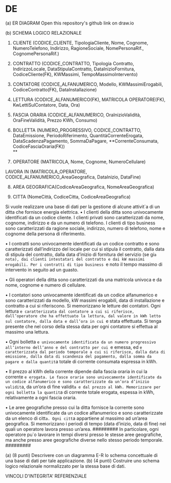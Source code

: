 # DE

(a) 
ER DIAGRAM
Open this repository's github link on draw.io

(b)
SCHEMA LOGICO RELAZIONALE

1. CLIENTE
(CODICE_CLIENTE, TipologiaCliente, Nome, Cognome, NumeroTelefono, Indirizzo, RagioneSociale, NomePersonaRif., CognomePersonaRif.)

2. CONTRATTO
(CODICE_CONTRATTO, Tipologia Contratto, IndirizzoLocale, DataStipulaContratto, DataInizioFornitura, CodiceCliente(FK), KWMassimi, TempoMassimoIntervento)

3. CONTATORE
(CODICE_ALFANUMERICO, Modello, KWMassimiErogabili, CodiceContratto(FK), DataInstallazione)

4. LETTURA
(CODICE_ALFANUMERICO(FK), MATRICOLA OPERATORE(FK), KwLettiSulContatore, Data, Ora)

5. FASCIA ORARIA
(CODICE_ALFANUMERICO, OraInizioValidità, OraFineValidità, Prezzo KWh, Consumo)

6. BOLLETTA
(NUMERO_PROGRESSIVO, CODICE_CONTRATTO, DataEmissione, PeriodoRiferimento, QuantitàCorrenteErogata, DataScadenzaPagamento, SommaDaPagare, **CorrenteConsumata, CodiceFasciaOraria(FK))     
**
7. OPERATORE
(MATRICOLA, Nome, Cognome, NumeroCellulare)

LAVORA IN 
(MATRICOLA_OPERATORE, CODICE_ALFANUMERICO_AreaGeografica, DataInizio, DataFine)

8. AREA GEOGRAFICA(CodiceAreaGeografica, NomeAreaGeografica)

9. CITTA (NomeCittà, CodiceCitta, CodiceAreaGeografica)





Si vuole realizzare una base di dati per la gestione di alcune attivit`a di un ditta che fornisce
energia elettrica.
• I clienti della ditta sono univocamente identificati da un codice cliente. I clienti privati
sono caratterizzati da nome, cognome, indirizzo e da un numero di telefono. I clienti di
tipo business sono caratterizzati da ragione sociale, indirizzo, numero di telefono, nome e
cognome della persona di riferimento.


• I contratti sono univocamente identificati da un codice contratto e sono caratterizzati
dall’indirizzo del locale per cui si stipula il contratto, dalla data di stipula del contratto,
dalla data d’inizio di fornitura del servizio (se gi`a nota), dai clienti intestatari del contratto
e dai kW massimi erogabili. Per i contratti di tipo business `e noto il tempo massimo di
intervento in seguito ad un guasto.

• Gli operatori della ditta sono caratterizzati da una matricola univoca e da nome, cognome
e numero di cellulare.

• I contatori sono univocamente identificati da un codice alfanumerico e sono caratterizzati
da modello, kW massimi erogabili, data di installazione e contratto a cui si riferiscono. Si
memorizzano le letture dei contatori. Ogni lettura `e caratterizzata dal contatore a cui si
riferisce, dall’operatore che ha effettuato la lettura, dal valore in kWh letto sul contatore,
dalla data e dall’ora in cui `e stata effettuata. Si tenga presente che nel corso della stessa
data per ogni contatore si effettua al massimo una lettura.

• Ogni bolletta `e univocamente identificata da un numero progressivo all’interno dell’anno e
del contratto per cui `e emessa, ed `e caratterizzata dal periodo temporale a cui si riferisce,
dalla data di emissione, dalla data di scandenza del pagamento, dalla somma da pagare e
dalla quantit`a totale di corrente consumata espressa in kWh.


• Il prezzo al kWh della corrente dipende dalla fascia oraria in cui la corrente `e erogata. Le
fasce orarie sono univocamente identificate da un codice alfanumerico e sono caratterizzate
da un’ora d’inizio validit`a, da un’ora di fine validit`a e dal prezzo al kWh. Memorizzare per
ogni bolletta la quantit`a di corrente totale erogata, espessa in kWh, relativamente a ogni
fascia oraria.


• Le aree geografiche presso cui la ditta fornisce la corrente sono univocamente identificate
da un codice alfanumerico e sono caratterizzate da un elenco di citt`a. Ogni citt`a appartiene
al massimo ad un’area geografica. Si memorizzano i periodi di tempo (data d’inizio, data
di fine) nei quali un operatore lavora presso un’area. 
#########
In particolare, ogni operatore pu`o lavorare in tempi diversi presso le stesse aree geografiche, ma anche presso aree geografiche
diverse nello stesso periodo temporale.
#########




(a) (8 punti) Descrivere con un diagramma E-R lo schema concettuale di una base di dati per
tale applicazione.
(b) (4 punti) Costruire uno schema logico relazionale normalizzato per la stessa base di dati.




VINCOLI D'INTEGRITA' REFERENZIALE























